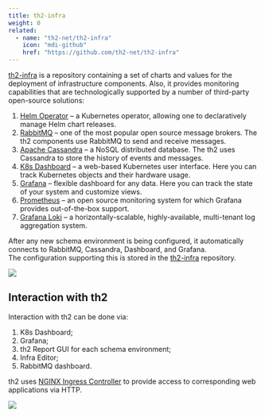 ```yaml
---
title: th2-infra
weight: 0
related:
  - name: "th2-net/th2-infra"
    icon: "mdi-github"
    href: "https://github.com/th2-net/th2-infra"
---
```


[th2-infra](https://github.com/th2-net/th2-infra) is a repository containing a set of charts and values for the deployment of infrastructure components. 
Also, it provides monitoring capabilities that are technologically supported by a number of third-party open-source solutions:

<!--more-->

1. [Helm Operator](https://docs.fluxcd.io/projects/helm-operator/) – a Kubernetes operator, allowing one to declaratively manage Helm chart releases. 
2. [RabbitMQ](https://www.rabbitmq.com/) – one of the most popular open source message brokers. The th2 components use RabbitMQ to send and receive messages.
3. [Apache Cassandra](https://cassandra.apache.org/_/index.html) – a NoSQL distributed database. The th2 uses Cassandra to store the history of events and messages.  
4. [K8s Dashboard](https://kubernetes.io/docs/tasks/access-application-cluster/web-ui-dashboard/) – a web-based Kubernetes user interface. Here you can track Kubernetes objects and their hardware usage.
5. [Grafana](https://grafana.com/grafana/) – flexible dashboard for any data. Here you can track the state of your system and customize views.
6. [Prometheus](https://grafana.com/docs/grafana/latest/getting-started/getting-started-prometheus/) – an open source monitoring system for which Grafana provides out-of-the-box support.
7. [Grafana Loki](https://grafana.com/oss/loki/) – a horizontally-scalable, highly-available, multi-tenant log aggregation system.

After any new schema environment is being configured, it automatically connects to RabbitMQ, Cassandra, Dashboard, and Grafana.  
The configuration supporting this is stored in the [th2-infra](https://github.com/th2-net/th2-infra) repository.

![](/img/fundamentals/th2-infra-3.png)

## Interaction with th2

Interaction with th2 can be done via:
1. K8s Dashboard;
2. Grafana;
3. th2 Report GUI for each schema environment; 
4. Infra Editor; 
5. RabbitMQ dashboard.

th2 uses [NGINX Ingress Controller](https://kubernetes.github.io/ingress-nginx/) to provide access to corresponding web applications via HTTP.

![](/img/fundamentals/th2-infra-4.png)
